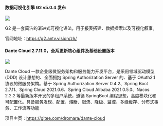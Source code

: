 #### 数据可视化引擎 G2 v5.0.4 发布

![](https://img.wendingding.vip/wx/2023040802.png)

G2 是一套简洁的渐进式可视化语法，用于报表搭建、数据探索以及可视化叙事。

官网地址：https://g2.antv.vision/zh/

#### Dante Cloud 2.7.11.0，全系更新核心组件及基础设置版本

![](https://img.wendingding.vip/wx/2023042701.png)

Dante Cloud 一款企业级微服务架构和服务能力开发平台，是采用领域驱动模型 (DDD) 设计思想的、全面拥抱 Spring Authorization Server 的、基于 OAuth2.1 协议的微服务架构。基于 Spring Authorization Server 0.4.2、Spring Boot 2.7.11、Spring Cloud 2021.0.6、Spring Cloud Alibaba 2021.0.5.0、Nacos 2.2.2 等最新版本开发的多租户系统，遵循 SpringBoot 编程思想，高度模块化和可配置化。具备服务发现、配置、熔断、限流、降级、监控、多级缓存、分布式事务、工作流等功能

项目主页：https://gitee.com/dromara/dante-cloud
